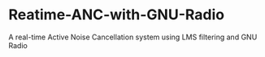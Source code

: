 # Reatime-ANC-with-GNU-Radio
A real-time Active Noise Cancellation system using LMS filtering and GNU Radio
